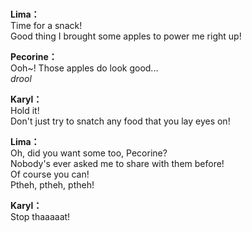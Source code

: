 # 

  
**Lima：**  
Time for a snack!  
Good thing I brought some apples to power me right up!  
  
**Pecorine：**  
Ooh~! Those apples do look good...  
 *drool*  
  
**Karyl：**  
Hold it!  
Don't just try to snatch any food that you lay eyes on!  
  
**Lima：**  
Oh, did you want some too, Pecorine?  
Nobody's ever asked me to share with them before!  
Of course you can!  
 Ptheh, ptheh, ptheh!  
  
**Karyl：**  
Stop thaaaaat!  
